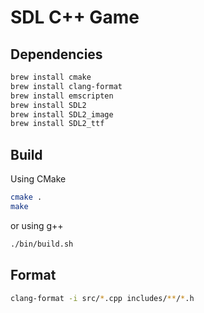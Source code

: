 # SDL C++ Game

## Dependencies

```bash
brew install cmake
brew install clang-format
brew install emscripten
brew install SDL2
brew install SDL2_image
brew install SDL2_ttf
```

## Build

Using CMake

```bash
cmake .
make
```

or using g++

```bash
./bin/build.sh
```

## Format

```bash
clang-format -i src/*.cpp includes/**/*.h
```
